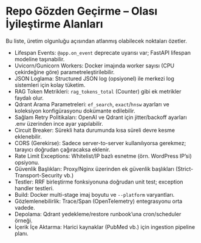 # Repo Gözden Geçirme – Olası İyileştirme Alanları

Bu liste, üretim olgunluğu açısından atlanmış olabilecek noktaları özetler.

- Lifespan Events: `@app.on_event` deprecate uyarısı var; FastAPI lifespan modeline taşınabilir.
- Uvicorn/Gunicorn Workers: Docker imajında worker sayısı (CPU çekirdeğine göre) parametreleştirilebilir.
- JSON Loglama: Structured JSON log (opsiyonel) ile merkezi log sistemleri için kolay tüketim.
- RAG Token Metrikleri: `rag_tokens_total` (Counter) gibi ek metrikler faydalı olur.
- Qdrant Arama Parametreleri: `ef_search`, `exact`/`hnsw` ayarları ve koleksiyon konfigürasyonu dokümante edilebilir.
- Sağlam Retry Politikaları: OpenAI ve Qdrant için jitter/backoff ayarları .env üzerinden ince ayar yapılabilir.
- Circuit Breaker: Sürekli hata durumunda kısa süreli devre kesme eklenebilir.
- CORS (Gerekirse): Sadece server-to-server kullanılıyorsa gerekmez; tarayıcı doğrudan çağıracaksa eklenir.
- Rate Limit Exceptions: Whitelist/IP bazlı esnetme (örn. WordPress IP’si) opsiyonu.
- Güvenlik Başlıkları: Proxy/Nginx üzerinden ek güvenlik başlıkları (Strict-Transport-Security vb.)
- Testler: RRF birleştirme fonksiyonuna doğrudan unit test; exception handler testleri.
- Build: Docker multi-stage imaj boyutu ve `--platform` varyantları.
- Gözlemlenebilirlik: Trace/Span (OpenTelemetry) entegrasyonu orta vadede.
- Depolama: Qdrant yedekleme/restore runbook’una cron/scheduler örneği.
- İçerik İçe Aktarma: Harici kaynaklar (PubMed vb.) için ingestion pipeline planı.

